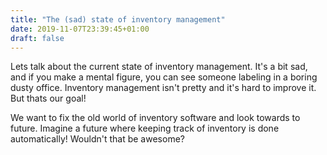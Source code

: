 ```yaml
---
title: "The (sad) state of inventory management"
date: 2019-11-07T23:39:45+01:00
draft: false
---
```


Lets talk about the current state of inventory management. It's a bit sad, and if you make a mental figure, you can see someone labeling in a boring dusty office. Inventory management isn't pretty and it's hard to improve it. But thats our goal! 

We want to fix the old world of inventory software and look towards to future. Imagine a future where keeping track of inventory is done automatically! Wouldn't that be awesome? 